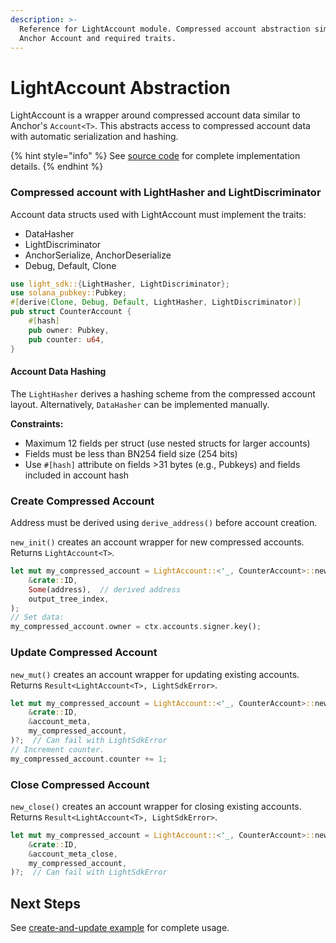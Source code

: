 ```yaml
---
description: >-
  Reference for LightAccount module. Compressed account abstraction similar to
  Anchor Account and required traits.
---
```


# LightAccount Abstraction

LightAccount is a wrapper around compressed account data similar to Anchor's `Account<T>`. This abstracts access to compressed account data with automatic serialization and hashing.

{% hint style="info" %}
See [source code](https://github.com/Lightprotocol/light-protocol/blob/main/sdk-libs/sdk/src/account.rs) for complete implementation details.
{% endhint %}

### Compressed account with LightHasher and LightDiscriminator

Account data structs used with LightAccount must implement the traits:

* DataHasher
* LightDiscriminator
* AnchorSerialize, AnchorDeserialize
* Debug, Default, Clone

```rust
use light_sdk::{LightHasher, LightDiscriminator};
use solana_pubkey::Pubkey;
#[derive(Clone, Debug, Default, LightHasher, LightDiscriminator)]
pub struct CounterAccount {
    #[hash]
    pub owner: Pubkey,
    pub counter: u64,
}
```

#### Account Data Hashing

The `LightHasher` derives a hashing scheme from the compressed account layout. Alternatively, `DataHasher` can be implemented manually.

**Constraints:**

* Maximum 12 fields per struct (use nested structs for larger accounts)
* Fields must be less than BN254 field size (254 bits)
* Use `#[hash]` attribute on fields >31 bytes (e.g., Pubkeys) and fields included in account hash

### Create Compressed Account

Address must be derived using `derive_address()` before account creation.

`new_init()` creates an account wrapper for new compressed accounts. Returns `LightAccount<T>`.

```rust
let mut my_compressed_account = LightAccount::<'_, CounterAccount>::new_init(
    &crate::ID,
    Some(address),  // derived address
    output_tree_index,
);
// Set data:
my_compressed_account.owner = ctx.accounts.signer.key();
```

### Update Compressed Account

`new_mut()` creates an account wrapper for updating existing accounts. Returns `Result<LightAccount<T>, LightSdkError>`.

```rust
let mut my_compressed_account = LightAccount::<'_, CounterAccount>::new_mut(
    &crate::ID,
    &account_meta,
    my_compressed_account,
)?;  // Can fail with LightSdkError
// Increment counter.
my_compressed_account.counter += 1;
```

### Close Compressed Account

`new_close()` creates an account wrapper for closing existing accounts. Returns `Result<LightAccount<T>, LightSdkError>`.

```rust
let mut my_compressed_account = LightAccount::<'_, CounterAccount>::new_close(
    &crate::ID,
    &account_meta_close,
    my_compressed_account,
)?;  // Can fail with LightSdkError
```

## Next Steps

See [create-and-update example](https://github.com/Lightprotocol/program-examples/tree/main/create-and-update) for complete usage.
